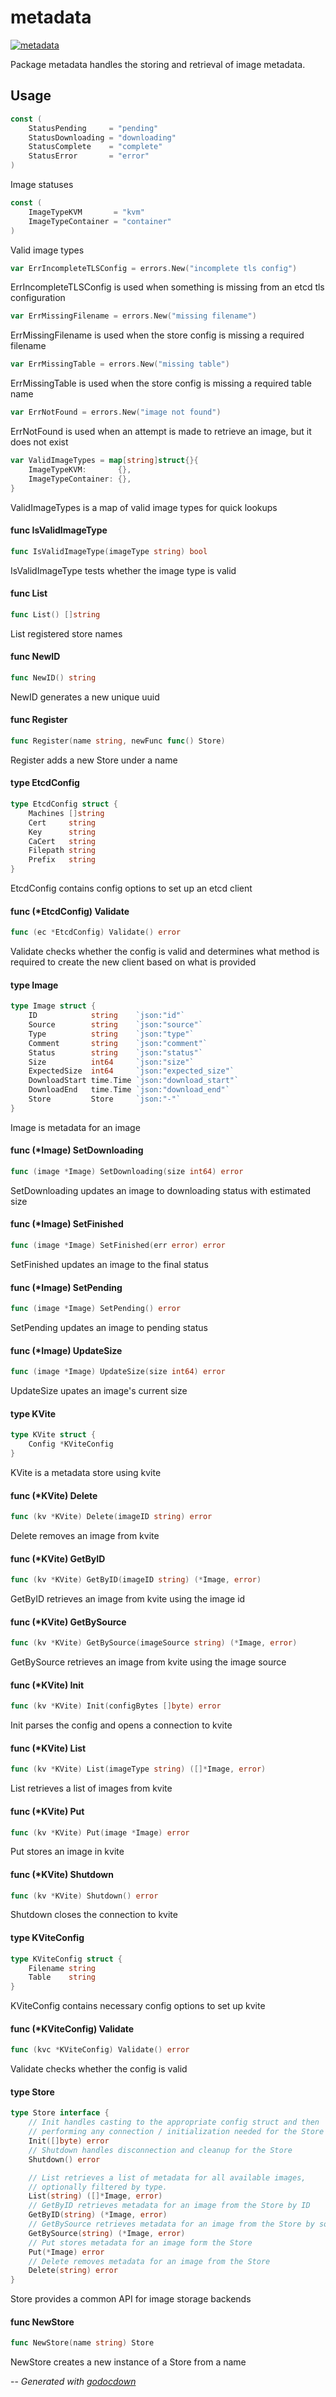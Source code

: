 # metadata

[![metadata](https://godoc.org/github.com/mistifyio/mistify-image-service/metadata?status.png)](https://godoc.org/github.com/mistifyio/mistify-image-service/metadata)

Package metadata handles the storing and retrieval of image metadata.

## Usage

```go
const (
	StatusPending     = "pending"
	StatusDownloading = "downloading"
	StatusComplete    = "complete"
	StatusError       = "error"
)
```
Image statuses

```go
const (
	ImageTypeKVM       = "kvm"
	ImageTypeContainer = "container"
)
```
Valid image types

```go
var ErrIncompleteTLSConfig = errors.New("incomplete tls config")
```
ErrIncompleteTLSConfig is used when something is missing from an etcd tls
configuration

```go
var ErrMissingFilename = errors.New("missing filename")
```
ErrMissingFilename is used when the store config is missing a required filename

```go
var ErrMissingTable = errors.New("missing table")
```
ErrMissingTable is used when the store config is missing a required table name

```go
var ErrNotFound = errors.New("image not found")
```
ErrNotFound is used when an attempt is made to retrieve an image, but it does
not exist

```go
var ValidImageTypes = map[string]struct{}{
	ImageTypeKVM:       {},
	ImageTypeContainer: {},
}
```
ValidImageTypes is a map of valid image types for quick lookups

#### func  IsValidImageType

```go
func IsValidImageType(imageType string) bool
```
IsValidImageType tests whether the image type is valid

#### func  List

```go
func List() []string
```
List registered store names

#### func  NewID

```go
func NewID() string
```
NewID generates a new unique uuid

#### func  Register

```go
func Register(name string, newFunc func() Store)
```
Register adds a new Store under a name

#### type EtcdConfig

```go
type EtcdConfig struct {
	Machines []string
	Cert     string
	Key      string
	CaCert   string
	Filepath string
	Prefix   string
}
```

EtcdConfig contains config options to set up an etcd client

#### func (*EtcdConfig) Validate

```go
func (ec *EtcdConfig) Validate() error
```
Validate checks whether the config is valid and determines what method is
required to create the new client based on what is provided

#### type Image

```go
type Image struct {
	ID            string    `json:"id"`
	Source        string    `json:"source"`
	Type          string    `json:"type"`
	Comment       string    `json:"comment"`
	Status        string    `json:"status"`
	Size          int64     `json:"size"`
	ExpectedSize  int64     `json:"expected_size"`
	DownloadStart time.Time `json:"download_start"`
	DownloadEnd   time.Time `json:"download_end"`
	Store         Store     `json:"-"`
}
```

Image is metadata for an image

#### func (*Image) SetDownloading

```go
func (image *Image) SetDownloading(size int64) error
```
SetDownloading updates an image to downloading status with estimated size

#### func (*Image) SetFinished

```go
func (image *Image) SetFinished(err error) error
```
SetFinished updates an image to the final status

#### func (*Image) SetPending

```go
func (image *Image) SetPending() error
```
SetPending updates an image to pending status

#### func (*Image) UpdateSize

```go
func (image *Image) UpdateSize(size int64) error
```
UpdateSize upates an image's current size

#### type KVite

```go
type KVite struct {
	Config *KViteConfig
}
```

KVite is a metadata store using kvite

#### func (*KVite) Delete

```go
func (kv *KVite) Delete(imageID string) error
```
Delete removes an image from kvite

#### func (*KVite) GetByID

```go
func (kv *KVite) GetByID(imageID string) (*Image, error)
```
GetByID retrieves an image from kvite using the image id

#### func (*KVite) GetBySource

```go
func (kv *KVite) GetBySource(imageSource string) (*Image, error)
```
GetBySource retrieves an image from kvite using the image source

#### func (*KVite) Init

```go
func (kv *KVite) Init(configBytes []byte) error
```
Init parses the config and opens a connection to kvite

#### func (*KVite) List

```go
func (kv *KVite) List(imageType string) ([]*Image, error)
```
List retrieves a list of images from kvite

#### func (*KVite) Put

```go
func (kv *KVite) Put(image *Image) error
```
Put stores an image in kvite

#### func (*KVite) Shutdown

```go
func (kv *KVite) Shutdown() error
```
Shutdown closes the connection to kvite

#### type KViteConfig

```go
type KViteConfig struct {
	Filename string
	Table    string
}
```

KViteConfig contains necessary config options to set up kvite

#### func (*KViteConfig) Validate

```go
func (kvc *KViteConfig) Validate() error
```
Validate checks whether the config is valid

#### type Store

```go
type Store interface {
	// Init handles casting to the appropriate config struct and then
	// performing any connection / initialization needed for the Store
	Init([]byte) error
	// Shutdown handles disconnection and cleanup for the Store
	Shutdown() error

	// List retrieves a list of metadata for all available images,
	// optionally filtered by type.
	List(string) ([]*Image, error)
	// GetByID retrieves metadata for an image from the Store by ID
	GetByID(string) (*Image, error)
	// GetBySource retrieves metadata for an image from the Store by source
	GetBySource(string) (*Image, error)
	// Put stores metadata for an image form the Store
	Put(*Image) error
	// Delete removes metadata for an image from the Store
	Delete(string) error
}
```

Store provides a common API for image storage backends

#### func  NewStore

```go
func NewStore(name string) Store
```
NewStore creates a new instance of a Store from a name

--
*Generated with [godocdown](https://github.com/robertkrimen/godocdown)*
